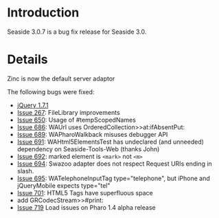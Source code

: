 # Introduction #
Seaside 3.0.7 is a bug fix release for Seaside 3.0.


# Details #

Zinc is now the default server adaptor

The following bugs were fixed:
  * [jQuery 1.7.1](http://blog.jquery.com/2011/11/21/jquery-1-7-1-released/)
  * [Issue 267](https://code.google.com/p/seaside/issues/detail?id=267): 	FileLibrary improvements
  * [Issue 650](https://code.google.com/p/seaside/issues/detail?id=650):	Usage of #tempScopedNames
  * [Issue 686](https://code.google.com/p/seaside/issues/detail?id=686): 	WAUrl uses OrderedCollection>>at:ifAbsentPut:
  * [Issue 689](https://code.google.com/p/seaside/issues/detail?id=689):	WAPharoWalkback misuses debugger API
  * [Issue 691](https://code.google.com/p/seaside/issues/detail?id=691):	WAHtml5ElementsTest has undeclared (and unneeded) dependency on Seaside-Tools-Web (thanks John)
  * [Issue 692](https://code.google.com/p/seaside/issues/detail?id=692):	marked element is `<mark>` not `<m>`
  * [Issue 694](https://code.google.com/p/seaside/issues/detail?id=694): 	Swazoo adapter does not respect Request URIs ending in slash.
  * [Issue 695](https://code.google.com/p/seaside/issues/detail?id=695):	WATelephoneInputTag type="telephone", but iPhone and jQueryMobile expects type="tel"
  * [Issue 701](https://code.google.com/p/seaside/issues/detail?id=701): 	HTML5 Tags have superfluous space
  * add GRCodecStream>>#print:
  * [Issue 719](https://code.google.com/p/seaside/issues/detail?id=719)  Load issues on Pharo 1.4 alpha release